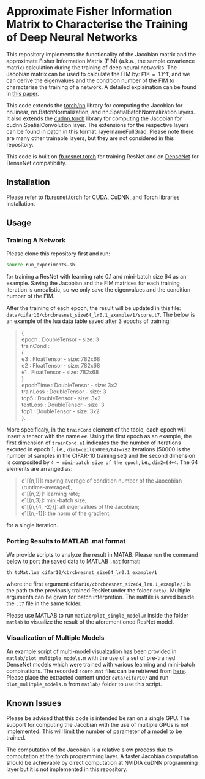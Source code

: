 Approximate Fisher Information Matrix to Characterise the Training of Deep Neural Networks
============================

This repository implements the functionality of the Jacobian matrix and the approximate Fisher Information Matrix (FIM) (a.k.a., the sample covarience matrix) calculation during the training of deep neural networks.  The Jacobian matrix can be used to calculate the FIM by: ``FIM = JJ^T``, and we can derive the eigenvalues and the condition number of the FIM to characterise the training of a network.  A detailed explaination can be found in [this paper](https://arxiv.org/).

This code extends the [torch/nn](https://github.com/torch/nn) library for computing the Jacobian for nn.linear, nn.BatchNormalization, and nn.SpatialBatchNormalization layers.  It also extends the [cudnn.torch](https://github.com/soumith/cudnn.torch) library for computing the Jacobian for cudnn.SpatialConvolution layer.  The extensions for the respective layers can be found in [patch](patch) in this format: layernameFullGrad.  Please note there are many other trainable layers, but they are not considered in this repository.

This code is built on [fb.resnet.torch](https://github.com/facebook/fb.resnet.torch) for training ResNet and on [DenseNet](https://github.com/liuzhuang13/DenseNet) for DenseNet compatibility.

## Installation

Please refer to [fb.resnet.torch](https://github.com/facebook/fb.resnet.torch/blob/master/INSTALL.md) for CUDA, CuDNN, and Torch libraries installation.

## Usage

### Training A Network

Please clone this repository first and run:
```bash
source run_experiments.sh
```
for training a ResNet with learning rate 0.1 and mini-batch size 64 as an example.  Saving the Jacobian and the FIM matrices for each training iteration is unrealistic, so we only save the eigenvalues and the condition number of the FIM.

After the training of each epoch, the result will be updated in this file: ``data/cifar10/cbrcbresnet_size64_lr0.1_example/1/score.t7``.  The below is an example of the lua data table saved after 3 epochs of training:
>{  
>  epoch : DoubleTensor - size: 3  
>  trainCond :   
>    {  
>      e3 : FloatTensor - size: 782x68  
>      e2 : FloatTensor - size: 782x68  
>      e1 : FloatTensor - size: 782x68  
>    }  
>  epochTime : DoubleTensor - size: 3x2  
>  trainLoss : DoubleTensor - size: 3  
>  top5 : DoubleTensor - size: 3x2  
>  testLoss : DoubleTensor - size: 3  
>  top1 : DoubleTensor - size: 3x2  
>}. 

More specificaly, in the ``trainCond`` element of the table, each epoch will insert a tensor with the name ``e#``.  Using the first epoch as an example, the first dimension of ``trainCond.e1`` indicates the the number of iterations excuted in epoch 1, i.e., ``dim1=ceil(50000/64)=782`` iterations (50000 is the number of samples in the CIFAR-10 training set) and the second dimension is composited by ``4 + mini-batch size of the epoch``, i.e., ``dim2=64+4``.  The 64 elements are arranged as:

>e1[{n,1}]: moving average of condition number of the Jaocobian (runtime-averaged);  
>e1[{n,2}]: learning rate;  
>e1[{n,3}]: mini-batch size;  
>e1[{n,{4, -2}}]: all eigenvalues of the Jacobian;  
>e1[{n,-1}]: the norm of the gradient;

for a single iteration.  

### Porting Results to MATLAB .mat format

We provide scripts to analyze the result in MATAB.  Please run the command below to port the saved data to MATLAB ``.mat`` format:
```bash
th toMat.lua cifar10/cbrcbresnet_size64_lr0.1_example/1
```
where the first argument ``cifar10/cbrcbresnet_size64_lr0.1_example/1`` is the path to the previously trained ResNet under the folder ``data/``.  Multiple arguments can be given for batch interpretion.  The matfile is saved beside the ``.t7`` file in the same folder.

Please use MATLAB to run ``matlab/plot_single_model.m`` inside the folder ``matlab`` to visualize the result of the aforementioned ResNet model.

### Visualization of Multiple Models 

An example script of multi-model visualzation has been provided in ``matlab/plot_mulitple_models.m`` with the use of a set of pre-trained DenseNet models which were trained with various learning and mini-batch combinations.  The recorded ``score.mat`` files can be retrieved from [here](https://drive.google.com/file/d/1Wrsmw2PNDGMXCMNb09ZrwfHNfexrd_l4/view?usp=sharing).  Please place the extracted content under ``data/cifar10/`` and run ``plot_mulitple_models.m`` from ``matlab/`` folder to use this script.

## Known Issues

Please be advised that this code is intended be ran on a single GPU.  The support for computing the Jacobian with the use of multiple GPUs is not implemented.  This will limit the number of parameter of a model to be trained.

The computation of the Jacobian is a relative slow process due to computation at the torch programming layer.  A faster Jacobian computation should be achievable by direct computation at NVIDIA cuDNN programming layer but it is not implemented in this repository.